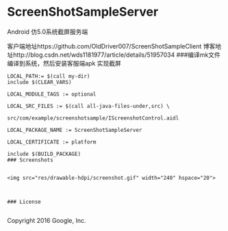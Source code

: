 # ScreenShotSampleServer
Android 仿5.0系统截屏服务端

客户端地址https://github.com/OldDriver007/ScreenShotSampleClient
博客地址http://blog.csdn.net/wds1181977/article/details/51957034
###编译mk文件 编译到系统，然后安装客服端apk 实现截屏

```
LOCAL_PATH:= $(call my-dir)
include $(CLEAR_VARS)

LOCAL_MODULE_TAGS := optional

LOCAL_SRC_FILES := $(call all-java-files-under,src) \
					src/com/example/screenshotsample/IScreenshotControl.aidl

LOCAL_PACKAGE_NAME := ScreenShotSampleServer

LOCAL_CERTIFICATE := platform

include $(BUILD_PACKAGE)
### Screenshots


<img src="res/drawable-hdpi/screenshot.gif" width="240" hspace="20">



### License


```
Copyright 2016 Google, Inc.
